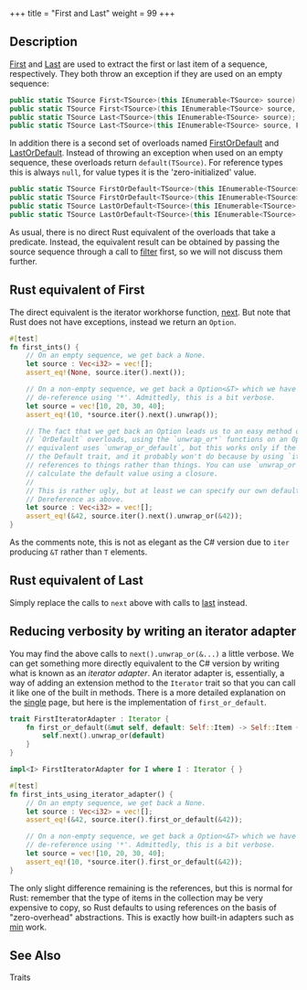 +++
title = "First and Last"
weight = 99
+++

## Description

[First](https://docs.microsoft.com/en-gb/dotnet/api/system.linq.enumerable.first?view=netframework-4.7.1#System_Linq_Enumerable_First)
and
[Last](https://docs.microsoft.com/en-gb/dotnet/api/system.linq.enumerable.last?view=netframework-4.7.1#System_Linq_Enumerable_Last)
are used to extract the first or last item of a sequence, respectively. They both throw an exception
if they are used on an empty sequence:

```cs
public static TSource First<TSource>(this IEnumerable<TSource> source);
public static TSource First<TSource>(this IEnumerable<TSource> source, Func<TSource, bool> predicate);
public static TSource Last<TSource>(this IEnumerable<TSource> source);
public static TSource Last<TSource>(this IEnumerable<TSource> source, Func<TSource, bool> predicate);
```

In addition there is a second set of overloads named
[FirstOrDefault](https://docs.microsoft.com/en-gb/dotnet/api/system.linq.enumerable.firstordefault?view=netframework-4.7.1#System_Linq_Enumerable_FirstOrDefault)
and
[LastOrDefault](https://docs.microsoft.com/en-gb/dotnet/api/system.linq.enumerable.lastordefault?view=netframework-4.7.1#System_Linq_Enumerable_LastOrDefault).
Instead of throwing an exception when used on an empty sequence, these overloads return
`default(TSource)`. For reference types this is always `null`, for value types it is the
'zero-initialized' value.

```cs
public static TSource FirstOrDefault<TSource>(this IEnumerable<TSource> source);
public static TSource FirstOrDefault<TSource>(this IEnumerable<TSource> source, Func<TSource, bool> predicate);
public static TSource LastOrDefault<TSource>(this IEnumerable<TSource> source);
public static TSource LastOrDefault<TSource>(this IEnumerable<TSource> source, Func<TSource, bool> predicate);
```

As usual, there is no direct Rust equivalent of the overloads that take a predicate. Instead, the
equivalent result can be obtained by passing the source sequence through a call to [filter](./linq/where.md) first,
so we will not discuss them further.

## Rust equivalent of First

The direct equivalent is the iterator workhorse function,
[next](https://doc.rust-lang.org/std/iter/trait.Iterator.html#tymethod.next). But note that Rust
does not have exceptions, instead we return an `Option`.

```rs
#[test]
fn first_ints() {
    // On an empty sequence, we get back a None.
    let source : Vec<i32> = vec![];
    assert_eq!(None, source.iter().next());

    // On a non-empty sequence, we get back a Option<&T> which we have to unwrap and then
    // de-reference using '*'. Admittedly, this is a bit verbose.
    let source = vec![10, 20, 30, 40];
    assert_eq!(10, *source.iter().next().unwrap());

    // The fact that we get back an Option leads us to an easy method of implementing the
    // `OrDefault` overloads, using the `unwrap_or*` functions on an Option. The most direct
    // equivalent uses `unwrap_or_default`, but this works only if the element type implements
    // the Default trait, and it probably won't do because by using `iter` you are getting
    // references to things rather than things. You can use `unwrap_or`, or `unwrap_or_else` to
    // calculate the default value using a closure.
    //
    // This is rather ugly, but at least we can specify our own default.
    // Dereference as above.
    let source : Vec<i32> = vec![];
    assert_eq!(&42, source.iter().next().unwrap_or(&42));
}
```

As the comments note, this is not as elegant as the C# version due to `iter` producing `&T` rather
than `T` elements.

## Rust equivalent of Last

Simply replace the calls to `next` above with calls to
[last](https://doc.rust-lang.org/std/iter/trait.Iterator.html#tymethod.last) instead.

## Reducing verbosity by writing an iterator adapter

You may find the above calls to `next().unwrap_or(&...)` a little verbose. We can get something more
directly equivalent to the C# version by writing what is known as an *iterator adapter*. An iterator
adapter is, essentially, a way of adding an extension method to the `Iterator` trait so that you can
call it like one of the built in methods. There is a more detailed explanation on the
[single](./linq/single.md) page, but here is the implementation of `first_or_default`.

```rs
trait FirstIteratorAdapter : Iterator {
    fn first_or_default(&mut self, default: Self::Item) -> Self::Item {
        self.next().unwrap_or(default)
    }
}

impl<I> FirstIteratorAdapter for I where I : Iterator { }

#[test]
fn first_ints_using_iterator_adapter() {
    // On an empty sequence, we get back a None.
    let source : Vec<i32> = vec![];
    assert_eq!(&42, source.iter().first_or_default(&42));

    // On a non-empty sequence, we get back a Option<&T> which we have to unwrap and then
    // de-reference using '*'. Admittedly, this is a bit verbose.
    let source = vec![10, 20, 30, 40];
    assert_eq!(10, *source.iter().first_or_default(&42));
}
```

The only slight difference remaining is the references, but this is normal for Rust: remember that
the type of items in the collection may be very expensive to copy, so Rust defaults to using
references on the basis of "zero-overhead" abstractions. This is exactly how built-in adapters such
as [min](https://doc.rust-lang.org/std/iter/trait.Iterator.html#method.min) work.

## See Also

Traits
